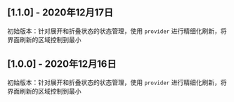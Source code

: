 ## [1.1.0] - 2020年12月17日

初始版本：针对展开和折叠状态的状态管理，使用 ``provider`` 进行精细化刷新，将界面刷新的区域控制到最小

## [1.0.0] - 2020年12月16日

初始版本：针对展开和折叠状态的状态管理，使用 ``provider`` 进行精细化刷新，将界面刷新的区域控制到最小
